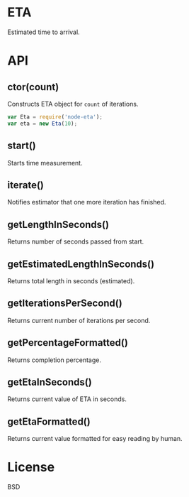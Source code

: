 # ETA

Estimated time to arrival.

# API

## ctor(count)

Constructs ETA object for `count` of iterations.

```js
var Eta = require('node-eta');
var eta = new Eta(10);
```

## start()

Starts time measurement.

## iterate()

Notifies estimator that one more iteration has finished.

## getLengthInSeconds()

Returns number of seconds passed from start.

## getEstimatedLengthInSeconds()

Returns total length in seconds (estimated). 

## getIterationsPerSecond()

Returns current number of iterations per second.

## getPercentageFormatted()

Returns completion percentage.

## getEtaInSeconds()

Returns current value of ETA in seconds.

## getEtaFormatted()

Returns current value formatted for easy reading by human.

# License

BSD
